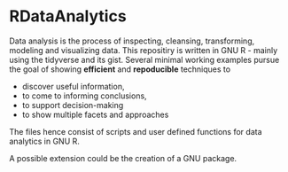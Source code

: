 # RDataAnalytics

Data analysis is the process of inspecting, cleansing, transforming, modeling and visualizing data. 
This repositiry is written in GNU R - mainly using the tidyverse and its gist.
Several minimal working examples pursue the goal of showing **efficient** and **repoducible** techniques to 

- discover useful information,
- to come to informing conclusions,
- to support decision-making
- to show multiple facets and approaches

The files hence consist of scripts and user defined functions for data analytics in GNU R.

A possible extension could be the creation of a GNU package.

